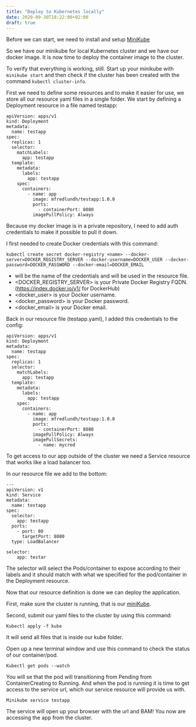 ```yaml
---
title: "Deploy to Kubernetes locally"
date: 2020-09-30T18:22:00+02:00
draft: true
---
```


Before we can start, we need to install and setup [MiniKube](/readme/deployment/kubernetes/minikube/)

So we have our minikube for local Kubernetes cluster and we have our docker image. It is now time to deploy the container image to the cluster.

To verify that everything is working, still. Start up your minikube with `minikube start` and then check if the cluster has been created with the command `kubectl cluster-info`.

First we need to define some resources and to make it easier for use, we store all our resource yaml files in a single folder. We start by defining a Deployment resource in a file named testapp:

```
apiVersion: apps/v1
kind: Deployment
metadata:
  name: testapp
spec:
  replicas: 1
  selector:
    matchLabels:
      app: testapp
  template:
    metadata:
      labels:
        app: testapp
    spec:
      containers:
        - name: app
          image: mfredlundh/testapp:1.0.0
          ports:
            - containerPort: 8080
          imagePullPolicy: Always
```

Because my docker image is in a private repository, I need to add auth credentials to make it possible to pull it down.

I first needed to create Docker credentials with this command:

```
kubectl create secret docker-registry <name> --docker-server=DOCKER_REGISTRY_SERVER --docker-username=DOCKER_USER --docker-password=DOCKER_PASSWORD --docker-email=DOCKER_EMAIL
```

- <name> will be the name of the credentials and will be used in the resource file.
- <DOCKER_REGISTRY_SERVER> is your Private Docker Registry FQDN. (https://index.docker.io/v1/ for DockerHub)
- <docker_user> is your Docker username.
- <docker_password> is your Docker password.
- <docker_email> is your Docker email.

Back in our resource file (testapp.yaml), I added this credentials to the config:
```
apiVersion: apps/v1
kind: Deployment
metadata:
  name: testapp
spec:
  replicas: 1
  selector:
    matchLabels:
      app: testapp
  template:
    metadata:
      labels:
        app: testapp
    spec:
      containers:
        - name: app
          image: mfredlundh/testapp:1.0.0
          ports:
            - containerPort: 8080
          imagePullPolicy: Always
	      imagePullSecrets:
	        - name: mycred
```

To get access to our app outside of the cluster we need a Service resource that works like a load balancer too.

In our resource file we add to the bottom:

```
---
apiVersion: v1
kind: Service
metadata:
  name: testapp
spec:
  selector:
    app: testapp
  ports:
    - port: 80
      targetPort: 8080
  type: LoadBalancer
```

```
selector:
	app: testar
```
The selector will select the Pods/container to expose according to their labels and it should match with what we specified for the pod/container in the Deployment resource.

Now that our resource definition is done we can deploy the application.

First, make sure the cluster is running, that is our [miniKube](/readme/deployment/kubernetes/minikube/).

Second, submit our yaml files to the cluster by using this command:

```
Kubectl apply -f kube
```
It will send all files that is inside our kube folder.

Open up a new terminal window and use this command to check the status of our container/pod.

```
Kubectl get pods --watch
```

You will se that the pod will transitioning from Pending from ContainerCreating to Running. And when the pod is running it is time to get access to the service url, which our service resource will provide us with.

```
Minikube service testapp
```

The service will open up your browser with the url and BAM! You now are accessing the app from the cluster.

